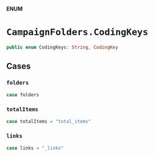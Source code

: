 **ENUM**

# `CampaignFolders.CodingKeys`

```swift
public enum CodingKeys: String, CodingKey
```

## Cases
### `folders`

```swift
case folders
```

### `totalItems`

```swift
case totalItems = "total_items"
```

### `links`

```swift
case links = "_links"
```
